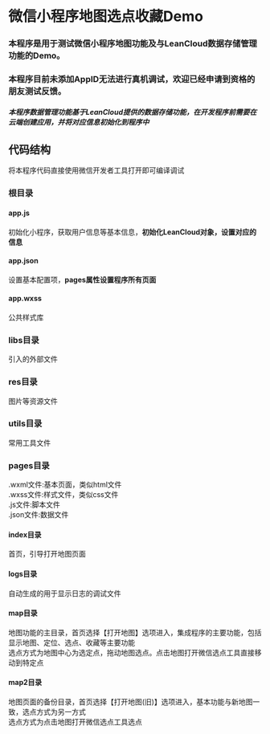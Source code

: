 # 微信小程序地图选点收藏Demo
### 本程序是用于测试微信小程序地图功能及与LeanCloud数据存储管理功能的Demo。
### 本程序目前未添加AppID无法进行真机调试，欢迎已经申请到资格的朋友测试反馈。
##### 本程序数据管理功能基于LeanCloud提供的数据存储功能，在开发程序前需要在云端创建应用，并将对应信息初始化到程序中
## 代码结构
将本程序代码直接使用微信开发者工具打开即可编译调试
### 根目录
#### app.js
初始化小程序，获取用户信息等基本信息，**初始化LeanCloud对象，设置对应的信息**
#### app.json
设置基本配置项，**pages属性设置程序所有页面**
#### app.wxss
公共样式库
### libs目录
引入的外部文件
### res目录
图片等资源文件
### utils目录
常用工具文件
### pages目录
.wxml文件:基本页面，类似html文件  
.wxss文件:样式文件，类似css文件  
.js文件:脚本文件  
.json文件:数据文件  
#### index目录
首页，引导打开地图页面
#### logs目录
自动生成的用于显示日志的调试文件
#### map目录
地图功能的主目录，首页选择【打开地图】选项进入，集成程序的主要功能，包括显示地图、定位、选点、收藏等主要功能  
选点方式为地图中心为选定点，拖动地图选点。点击地图打开微信选点工具直接移动到特定点
#### map2目录
地图页面的备份目录，首页选择【打开地图(旧)】选项进入，基本功能与新地图一致，选点方式为另一方式  
选点方式为点击地图打开微信选点工具选点
